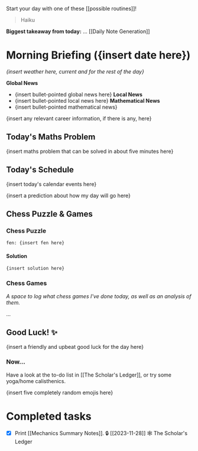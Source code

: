 Start your day with one of these [[possible routines]]!

>	Haiku

**Biggest takeaway from today:** ...
[[Daily Note Generation]]
# Morning Briefing ({insert date here})
*{insert weather here, current and for the rest of the day}*

**Global News**
- {insert bullet-pointed global news here}
**Local News**
- {insert bullet-pointed local news here}
**Mathematical News**
- {insert bullet-pointed mathematical news}

{insert any relevant career information, if there is any, here}

## Today's Maths Problem
{insert maths problem that can be solved in about five minutes here}

## Today's Schedule
{insert today's calendar events here}

{insert a prediction about how my day will go here}
## Chess Puzzle & Games
### Chess Puzzle
```chessboard
fen: {insert fen here}
```
#### Solution
```spoiler-block
{insert solution here}
```
### Chess Games
*A space to log what chess games I've done today, as well as an analysis of them.*

...
## Good Luck! ✨
{insert a friendly and upbeat good luck for the day here}

### Now...
Have a look at the to-do list in [[The Scholar's Ledger]], or try some yoga/home calisthenics.

{insert five completely random emojis here}
# Completed tasks

- [x] Print [[Mechanics Summary Notes]]. 🔒 [[2023-11-28]] 🕸️ The Scholar's Ledger

